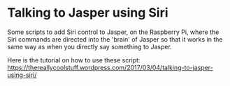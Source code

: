 # Talking to Jasper using Siri
Some scripts to add Siri control to Jasper, on the Raspberry Pi, where the Siri commands are directed into the 'brain' of Jasper so that it works in the same way as when you directly say something to Jasper.

Here is the tutorial on how to use these script: https://thereallycoolstuff.wordpress.com/2017/03/04/talking-to-jasper-using-siri/
